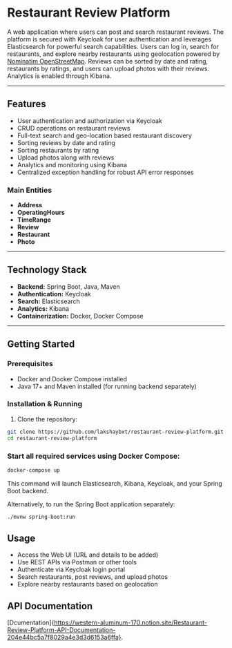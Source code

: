 # Restaurant Review Platform

A web application where users can post and search restaurant reviews. The platform is secured with Keycloak for user authentication and leverages Elasticsearch for powerful search capabilities. Users can log in, search for restaurants, and explore nearby restaurants using geolocation powered by [Nominatim OpenStreetMap](https://nominatim.openstreetmap.org/). Reviews can be sorted by date and rating, restaurants by ratings, and users can upload photos with their reviews. Analytics is enabled through Kibana.

---

## Features

- User authentication and authorization via Keycloak
- CRUD operations on restaurant reviews
- Full-text search and geo-location based restaurant discovery
- Sorting reviews by date and rating
- Sorting restaurants by rating
- Upload photos along with reviews
- Analytics and monitoring using Kibana
- Centralized exception handling for robust API error responses

### Main Entities

- **Address**
- **OperatingHours**
- **TimeRange**
- **Review**
- **Restaurant**
- **Photo**

---

## Technology Stack

- **Backend:** Spring Boot, Java, Maven
- **Authentication:** Keycloak
- **Search:** Elasticsearch
- **Analytics:** Kibana
- **Containerization:** Docker, Docker Compose

---

## Getting Started

### Prerequisites

- Docker and Docker Compose installed
- Java 17+ and Maven installed (for running backend separately)

### Installation & Running

1. Clone the repository:

```bash
git clone https://github.com/lakshaybxt/restaurant-review-platform.git
cd restaurant-review-platform
```
### Start all required services using Docker Compose:

```bash
docker-compose up
```
This command will launch Elasticsearch, Kibana, Keycloak, and your Spring Boot backend.

Alternatively, to run the Spring Boot application separately:

```bash
./mvnw spring-boot:run
```

## Usage

- Access the Web UI (URL and details to be added)
- Use REST APIs via Postman or other tools
- Authenticate via Keycloak login portal
- Search restaurants, post reviews, and upload photos
- Explore nearby restaurants based on geolocation

## API Documentation

[Dcumentation]{https://western-aluminum-170.notion.site/Restaurant-Review-Platform-API-Documentation-204e44bc5a7f8029a4e3d3d6153a6ffa}.
